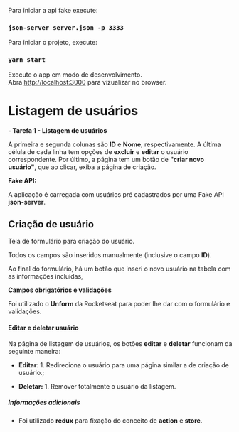 Para iniciar a api fake execute:

### `json-server server.json -p 3333`

Para iniciar o projeto, execute:

### `yarn start`

Execute o app em modo de desenvolvimento.<br>
Abra [http://localhost:3000](http://localhost:3000) para vizualizar no browser.

# Listagem de usuários

**- Tarefa 1 - Listagem de usuários**

A primeira e segunda colunas são **ID** e **Nome**, respectivamente.
A última célula de cada linha tem opções de **excluir** e **editar** o usuário correspondente.
Por último, a página tem um botão de **"criar novo usuário"**, que ao clicar, exiba a página de criação.

**Fake API:**

A aplicação é carregada com usuários pré cadastrados por uma Fake API **json-server**.

## Criação de usuário

Tela de formulário para criação do usuário.

Todos os campos são inseridos manualmente (inclusive o campo **ID**).

Ao final do formulário, há um botão que inseri o novo usuário na tabela com as informações incluídas,

**Campos obrigatórios e validações**

Foi utilizado o **Unform** da Rocketseat para poder lhe dar com o formulário e validações.

#### Editar e deletar usuário

Na página de listagem de usuários, os botões **editar** e **deletar** funcionam da seguinte maneira:

- **Editar**: 1. Redireciona o usuário para uma página similar a de criação de usuário.;

* **Deletar:** 1. Remover totalmente o usuário da listagem.

##### Informações adicionais

- Foi utilizado **redux** para fixação do conceito de **action** e **store**.
